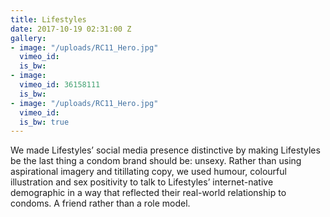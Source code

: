 ```yaml
---
title: Lifestyles
date: 2017-10-19 02:31:00 Z
gallery:
- image: "/uploads/RC11_Hero.jpg"
  vimeo_id: 
  is_bw: 
- image: 
  vimeo_id: 36158111
  is_bw: 
- image: "/uploads/RC11_Hero.jpg"
  vimeo_id: 
  is_bw: true
---
```


We made Lifestyles’ social media presence distinctive by making Lifestyles be the last thing a condom brand should be: unsexy. Rather than using aspirational imagery and titillating copy, we used humour, colourful illustration and sex positivity to talk to Lifestyles’ internet-native demographic in a way that reflected their real-world relationship to condoms. A friend rather than a role model.